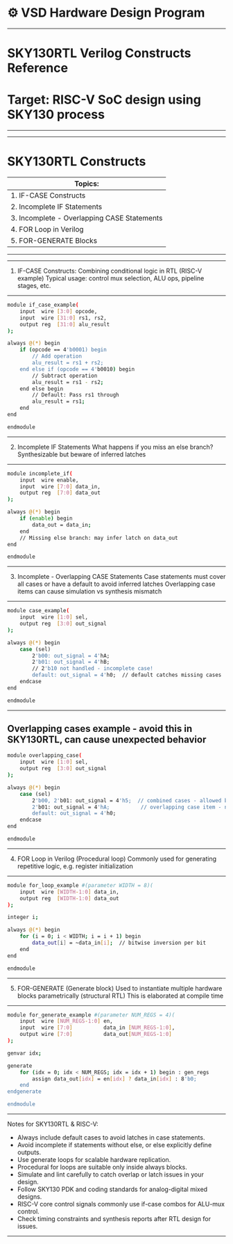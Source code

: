 # ⚙️ VSD Hardware Design Program

---
   #                       SKY130RTL Verilog Constructs Reference
   #               Target: RISC-V SoC design using SKY130 process
---


---

# SKY130RTL Constructs 
|Topics: |
|----------------------|
| 1. IF-CASE Constructs|
| 2. Incomplete IF Statements|
| 3. Incomplete - Overlapping CASE Statements| 
| 4. FOR Loop in Verilog|
| 5. FOR-GENERATE Blocks |

---


---
1. IF-CASE Constructs: Combining conditional logic in RTL (RISC-V example)
Typical usage: control mux selection, ALU ops, pipeline stages, etc.
---
```bash
module if_case_example(
    input  wire [3:0] opcode,
    input  wire [31:0] rs1, rs2,
    output reg  [31:0] alu_result
);

always @(*) begin
    if (opcode == 4'b0001) begin
        // Add operation
        alu_result = rs1 + rs2;
    end else if (opcode == 4'b0010) begin
        // Subtract operation
        alu_result = rs1 - rs2;
    end else begin
        // Default: Pass rs1 through
        alu_result = rs1;
    end
end

endmodule
```


---
2. Incomplete IF Statements
What happens if you miss an else branch?
Synthesizable but beware of inferred latches
---

```bash
module incomplete_if(
    input  wire enable,
    input  wire [7:0] data_in,
    output reg  [7:0] data_out
);

always @(*) begin
    if (enable) begin
        data_out = data_in;
    end
    // Missing else branch: may infer latch on data_out
end

endmodule
```


---
3. Incomplete - Overlapping CASE Statements
Case statements must cover all cases or have a default to avoid inferred latches
Overlapping case items can cause simulation vs synthesis mismatch
---


```bash
module case_example(
    input  wire [1:0] sel,
    output reg  [3:0] out_signal
);

always @(*) begin
    case (sel)
        2'b00: out_signal = 4'hA;
        2'b01: out_signal = 4'hB;
        // 2'b10 not handled - incomplete case!
        default: out_signal = 4'h0;  // default catches missing cases
    endcase
end

endmodule
```


---
Overlapping cases example - avoid this in SKY130RTL, can cause unexpected behavior
---


```bash
module overlapping_case(
    input  wire [1:0] sel,
    output reg  [3:0] out_signal
);

always @(*) begin
    case (sel)
        2'b00, 2'b01: out_signal = 4'h5;  // combined cases - allowed but be cautious
        2'b01: out_signal = 4'hA;          // overlapping case item - not recommended
        default: out_signal = 4'h0;
    endcase
end

endmodule
```


---
4. FOR Loop in Verilog (Procedural loop)
Commonly used for generating repetitive logic, e.g. register initialization
---


```bash
module for_loop_example #(parameter WIDTH = 8)(
    input  wire [WIDTH-1:0] data_in,
    output reg  [WIDTH-1:0] data_out
);

integer i;

always @(*) begin
    for (i = 0; i < WIDTH; i = i + 1) begin
        data_out[i] = ~data_in[i];  // bitwise inversion per bit
    end
end

endmodule
```


---
5. FOR-GENERATE (Generate block)
Used to instantiate multiple hardware blocks parametrically (structural RTL)
This is elaborated at compile time
---


```bash
module for_generate_example #(parameter NUM_REGS = 4)(
    input  wire [NUM_REGS-1:0] en,
    input  wire [7:0]          data_in [NUM_REGS-1:0],
    output wire [7:0]          data_out[NUM_REGS-1:0]
);

genvar idx;

generate
    for (idx = 0; idx < NUM_REGS; idx = idx + 1) begin : gen_regs
        assign data_out[idx] = en[idx] ? data_in[idx] : 8'b0;
    end
endgenerate

endmodule
```


---
Notes for SKY130RTL & RISC-V:
- Always include default cases to avoid latches in case statements.
- Avoid incomplete if statements without else, or else explicitly define outputs.
- Use generate loops for scalable hardware replication.
- Procedural for loops are suitable only inside always blocks.
- Simulate and lint carefully to catch overlap or latch issues in your design.
- Follow SKY130 PDK and coding standards for analog-digital mixed designs.
- RISC-V core control signals commonly use if-case combos for ALU-mux control.
- Check timing constraints and synthesis reports after RTL design for issues.
---




